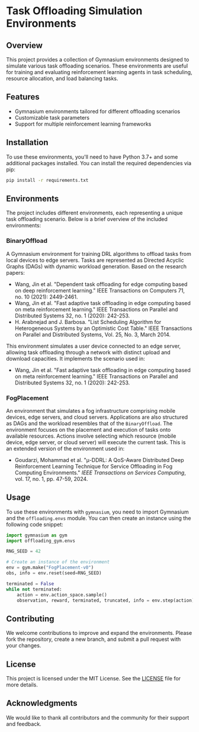 # Task Offloading Simulation Environments

## Overview

This project provides a collection of Gymnasium environments designed to simulate various task offloading scenarios.
These environments are useful for training and evaluating reinforcement learning agents in task scheduling, resource
allocation, and load balancing tasks.

## Features

- Gymnasium environments tailored for different offloading scenarios
- Customizable task parameters
- Support for multiple reinforcement learning frameworks

## Installation

To use these environments, you'll need to have Python 3.7+ and some additional packages installed. You can install the
required dependencies via pip:

```bash
pip install -r requirements.txt
```

## Environments

The project includes different environments, each representing a unique task offloading scenario. Below is a brief
overview of the included environments:

### BinaryOffload

A Gymnasium environment for training DRL algorithms to offload tasks from local devices to edge servers. Tasks are
represented as Directed Acyclic Graphs (DAGs) with dynamic workload generation. Based on the research papers:

- Wang, Jin et al. "Dependent task offloading for edge computing based on deep reinforcement learning." IEEE
  Transactions on Computers 71, no. 10 (2021): 2449-2461.
- Wang, Jin et al. "Fast adaptive task offloading in edge computing based on meta reinforcement learning." IEEE
  Transactions on Parallel and Distributed Systems 32, no. 1 (2020): 242-253.
- H. Arabnejad and J. Barbosa. "List Scheduling Algorithm for Heterogeneous Systems by an Optimistic Cost Table." IEEE
  Transactions on Parallel and Distributed Systems, Vol. 25, No. 3, March 2014.

This environment simulates a user device connected to an edge server, allowing task offloading through a network with
distinct upload and download capacities. It implements the scenario used in:

- Wang, Jin et al. "Fast adaptive task offloading in edge computing based on meta reinforcement learning." IEEE
  Transactions on Parallel and Distributed Systems 32, no. 1 (2020): 242-253.

### FogPlacement

An environment that simulates a fog infrastructure comprising mobile devices, edge servers, and cloud servers.
Applications are also structured as DAGs and the workload resembles that of the `BinaryOffload`. The environment
focuses on the placement and execution of tasks onto available resources. Actions involve selecting
which resource (mobile device, edge server, or cloud server) will execute the current task. This is an extended version
of the environment used in:

- Goudarzi, Mohammad et al. "μ-DDRL: A QoS-Aware Distributed Deep Reinforcement Learning Technique for Service
  Offloading in Fog Computing Environments." *IEEE Transactions on Services Computing*, vol. 17, no. 1, pp. 47-59, 2024.

## Usage

To use these environments with `gymnasium`, you need to import Gymnasium and the `offloading.envs` module. You can then
create an instance using the following code snippet:

```python
import gymnasium as gym
import offloading_gym.envs

RNG_SEED = 42

# Create an instance of the environment
env = gym.make("FogPlacement-v0")
obs, info = env.reset(seed=RNG_SEED)

terminated = False
while not terminated:
    action = env.action_space.sample()
    observation, reward, terminated, truncated, info = env.step(action)
```

## Contributing

We welcome contributions to improve and expand the environments. Please fork the repository, create a new branch, and
submit a pull request with your changes.

## License

This project is licensed under the MIT License. See the [LICENSE](LICENSE) file for more details.

## Acknowledgments

We would like to thank all contributors and the community for their support and feedback.

